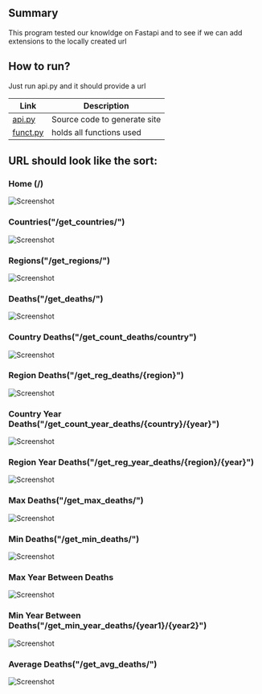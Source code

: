 ## Summary
This program tested our knowldge on Fastapi and to see if we can add extensions to the locally created url


## How to run?

Just run api.py and it should provide a url


| Link                                                                                                    | Description |
| ------------------------------------------------------------------------------------------------------- | ---------------------- |
| [api.py](https://github.com/Takaximos/4883-SoftwareTools-Palacios/blob/main/Assignments/A08/api.py) | Source code to generate site     |
| [funct.py](https://github.com/Takaximos/4883-SoftwareTools-Palacios/blob/main/Assignments/A08/funct.py) | holds all functions used          |

## URL should look like the sort:

### Home (/)
![Screenshot](https://github.com/Takaximos/4883-SoftwareTools-Palacios/blob/main/Assignments/A08/SS/Screenshot%20(184).png)
### Countries("/get_countries/")
![Screenshot](https://github.com/Takaximos/4883-SoftwareTools-Palacios/blob/main/Assignments/A08/SS/Screenshot%20(185).png)
### Regions("/get_regions/")
![Screenshot](https://github.com/Takaximos/4883-SoftwareTools-Palacios/blob/main/Assignments/A08/SS/Screenshot%20(189).png)
### Deaths("/get_deaths/")
![Screenshot](https://github.com/Takaximos/4883-SoftwareTools-Palacios/blob/main/Assignments/A08/SS/Screenshot%20(190).png)
### Country Deaths("/get_count_deaths/country")
![Screenshot](https://github.com/Takaximos/4883-SoftwareTools-Palacios/blob/main/Assignments/A08/SS/Screenshot%20(186).png)
### Region Deaths("/get_reg_deaths/{region}")
![Screenshot](https://github.com/Takaximos/4883-SoftwareTools-Palacios/blob/main/Assignments/A08/SS/Screenshot%20(187).png)
### Country Year Deaths("/get_count_year_deaths/{country}/{year}")
![Screenshot](https://github.com/Takaximos/4883-SoftwareTools-Palacios/blob/main/Assignments/A08/SS/Screenshot%20(191).png)
### Region Year Deaths("/get_reg_year_deaths/{region}/{year}")
![Screenshot](https://github.com/Takaximos/4883-SoftwareTools-Palacios/blob/main/Assignments/A08/SS/Screenshot%20(192).png)
### Max Deaths("/get_max_deaths/")
![Screenshot](https://github.com/Takaximos/4883-SoftwareTools-Palacios/blob/main/Assignments/A08/SS/Screenshot%20(193).png)
### Min Deaths("/get_min_deaths/")
![Screenshot](https://github.com/Takaximos/4883-SoftwareTools-Palacios/blob/main/Assignments/A08/SS/Screenshot%20(194).png)
### Max Year Between Deaths
![Screenshot](https://github.com/Takaximos/4883-SoftwareTools-Palacios/blob/main/Assignments/A08/SS/Screenshot%20(196).png)
### Min Year Between Deaths("/get_min_year_deaths/{year1}/{year2}")
![Screenshot](https://github.com/Takaximos/4883-SoftwareTools-Palacios/blob/main/Assignments/A08/SS/Screenshot%20(197).png)
### Average Deaths("/get_avg_deaths/")
![Screenshot](https://github.com/Takaximos/4883-SoftwareTools-Palacios/blob/main/Assignments/A08/SS/Screenshot%20(199).png)




